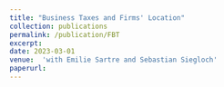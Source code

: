 ```yaml
---
title: "Business Taxes and Firms' Location"
collection: publications
permalink: /publication/FBT
excerpt:
date: 2023-03-01
venue:  'with Emilie Sartre and Sebastian Siegloch'
paperurl: 
---
```


